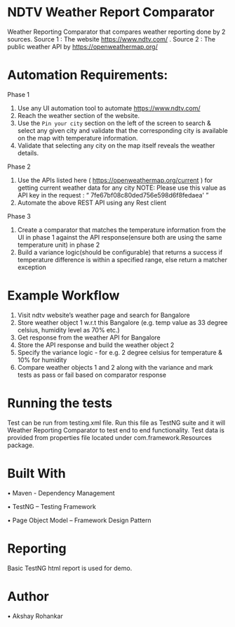 # NDTV Weather Report Comparator
Weather Reporting Comparator that compares weather reporting done by 2 sources. 
Source 1 : The website https://www.ndtv.com/ .
Source 2 : The public weather API by https://openweathermap.org/

# Automation Requirements:
Phase 1
1. Use any UI automation tool to automate https://www.ndtv.com/
2. Reach the weather section of the website.
3. Use the ` Pin your city ` section on the left of the screen to search & select any
   given city and validate that the corresponding city is available on the map with
   temperature information.
4. Validate that selecting any city on the map itself reveals the weather details.

Phase 2
1. Use the APIs listed here ( https://openweathermap.org/current ) for getting current
weather data for any city
NOTE: Please use this value as API key in the request :
“ 7fe67bf08c80ded756e598d6f8fedaea' ”
2. Automate the above REST API using any Rest client

Phase 3
1. Create a comparator that matches the temperature information from the UI in
phase 1 against the API response(ensure both are using the same temperature
unit) in phase 2
2. Build a variance logic(should be configurable) that returns a success if
temperature difference is within a specified range, else return a matcher
exception

# Example Workflow
1. Visit ndtv website’s weather page and search for Bangalore
2. Store weather object 1 w.r.t this Bangalore (e.g. temp value as 33 degree
celsius, humidity level as 70% etc.)
3. Get response from the weather API for Bangalore
4. Store the API response and build the weather object 2
5. Specify the variance logic - for e.g. 2 degree celsius for temperature & 10% for
humidity
6. Compare weather objects 1 and 2 along with the variance and mark tests as
pass or fail based on comparator response

# Running the tests
Test can be run from testing.xml file.
Run this file as TestNG suite and it will Weather Reporting Comparator to test end to end functionality.
Test data is provided from properties file located under com.framework.Resources package.

# Built With
•	Maven - Dependency Management

•	TestNG – Testing Framework

•	Page Object Model – Framework Design Pattern

# Reporting
Basic TestNG html report is used for demo.

# Author
•	Akshay Rohankar  
